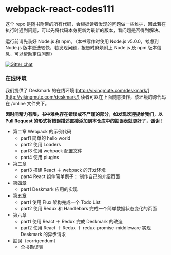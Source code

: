 # webpack-react-codes111

这个 repo 是随书附带的所有代码，会根据读者发现的问题做一些维护，因此若在执行时遇到问题，可以先将代码本身更新为最新的版本，看问题是否得到解决。

运行前请先装好 Node.js 和 npm。（本书写作时使用 Node.js v5.0.0，考虑到 Node.js 版本更迭较快，若发现问题，报告时麻烦附上 Node.js 及 npm 版本信息，可以帮助定位问题）

[![Gitter chat](https://badges.gitter.im/gitterHQ/gitter.png)](https://gitter.im/webpack-react-codes/Lobby)

### 在线环境

我们提供了 Deskmark 的在线环境 [http://vikingmute.com/deskmark/](http://vikingmute.com/deskmark/) 读者可以在上面随意操作，该环境的源代码在 /online 文件夹下。

**因时间精力有限，书中难免存在错误或不严谨的部分，如发现欢迎提给我们，以 Pull Request 的形式将错误描述直接添加到本仓库中的[勘误表](./corrigendum.md)就更好了，谢谢！**

* 第二章 Webpack 的示例代码
	* part1 简单的 hello world
	* part2 使用 Loaders
	* part3 使用 webpack 配置文件
	* part4 使用 plugins 
* 第三章 
	* part3 搭建 React ＋ webpack 的开发环境
	* part4 React 组件简单例子： 制作自己的介绍页面
* 第四章
	* part1 Deskmark 应用的实现
* 第五章
	* part1 使用 Flux 架构完成一个 Todo List
	* part2 使用 Redux 和 Handlebars 完成一个简单数据状态变化的页面
* 第六章
	* part1 使用 React ＋ Redux 完成 Deskmark 的改造
	* part2 使用 React ＋ Redux ＋ redux-promise-middleware 实现 Deskmark 的异步请求
* 勘误（corrigendum）
	* 全书勘误表 